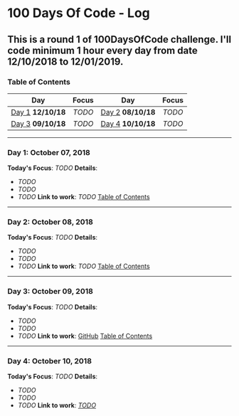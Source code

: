 # 100 Days Of Code - Log
## This is a round 1 of 100DaysOfCode challenge. I'll code minimum 1 hour every day from date 12/10/2018 to 12/01/2019.
<a name="toc"></a>
### Table of Contents 
|Day|Focus|Day|Focus|
|:---:|:-----:|:---:|:-----:|
|[Day 1](#day-1) **12/10/18**|_TODO_|[Day 2](#day-2) **08/10/18**| _TODO_ |
|[Day 3](#day-3) **09/10/18**|_TODO_ |[Day 4](#day-4) **10/10/18**| _TODO_ |
----------
<a name="day-1"></a>
### Day 1: October 07, 2018 
**Today's Focus**: _TODO_
**Details**:
 - _TODO_
 - _TODO_
 - _TODO_
**Link to work**: _TODO_
[Table of Contents](#toc)
----------
<a name="day-2"></a>
### Day 2: October 08, 2018
**Today's Focus**: _TODO_
**Details**:
 - _TODO_
 - _TODO_
 - _TODO_
**Link to work**: _TODO_
[Table of Contents](#toc)
----------
<a name="day-3"></a>
### Day 3: October 09, 2018 
**Today's Focus**: _TODO_
**Details**:
 - _TODO_
 - _TODO_
 - _TODO_
**Link to work**: [GitHub]()
[Table of Contents](#toc)
----------
<a name="day-4"></a>
### Day 4: October 10, 2018 
**Today's Focus**: _TODO_
**Details**:
 - _TODO_
 - _TODO_
 - _TODO_
**Link to work**: [_TODO_]()